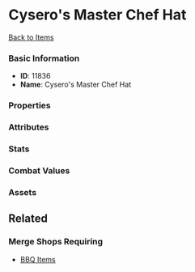 # Cysero's Master Chef Hat

<no description available>

[Back to Items](../items.md)

### Basic Information

- **ID**: 11836
- **Name**: Cysero&#039;s Master Chef Hat

### Properties


### Attributes


### Stats


### Combat Values


### Assets


## Related

### Merge Shops Requiring

- [BBQ Items](../merge-shops/202-bbq-items.md)

